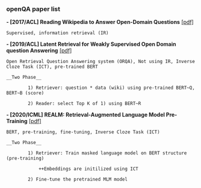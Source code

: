 ### openQA paper list

**- [2017/ACL] Reading Wikipedia to Answer Open-Domain Questions** [[pdf]](https://arxiv.org/pdf/1704.00051.pdf)
    
    Supervised, information retrieval (IR)
    
**- [2019/ACL] Latent Retrieval for Weakly Supervised Open Domain question Answering** [[pdf]](https://arxiv.org/pdf/1906.00300.pdf) 
    
    Open Retrieval Question Answering system (ORQA), Not using IR, Inverse Cloze Task (ICT), pre-trained BERT
    
    __Two Phase__
    
            1) Retriever: question * data (wiki) using pre-trained BERT~Q, BERT~B (score)
    
            2) Reader: select Top K of 1) using BERT~R

**- [2020/ICML] REALM: Retrieval-Augmented Language Model Pre-Training** [[pdf]](https://arxiv.org/pdf/2002.08909.pdf) 
    
    BERT, pre-training, fine-tuning, Inverse Cloze Task (ICT) 
    
    __Two Phase__
            
            1) Retriever: Train masked language model on BERT structure (pre-training)
            
                ++Embeddings are initilized using ICT
            
            2) Fine-tune the pretrained MLM model 
            
            
